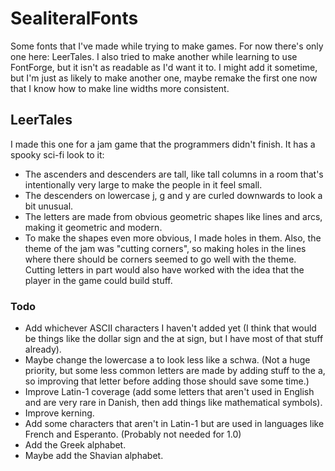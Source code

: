 # SealiteralFonts
Some fonts that I've made while trying to make games. For now there's only one here: LeerTales. I also tried to make another while learning to use FontForge, but it isn't as readable as I'd want it to. I might add it sometime, but I'm just as likely to make another one, maybe remake the first one now that I know how to make line widths more consistent.

## LeerTales
I made this one for a jam game that the programmers didn't finish. It has a spooky sci-fi look to it:
- The ascenders and descenders are tall, like tall columns in a room that's intentionally very large to make the people in it feel small.
- The descenders on lowercase j, g and y are curled downwards to look a bit unusual.
- The letters are made from obvious geometric shapes like lines and arcs, making it geometric and modern.
- To make the shapes even more obvious, I made holes in them. Also, the theme of the jam was "cutting corners", so making holes in the lines where there should be corners seemed to go well with the theme. Cutting letters in part would also have worked with the idea that the player in the game could build stuff.

### Todo
- Add whichever ASCII characters I haven't added yet (I think that would be things like the dollar sign and the at sign, but I have most of that stuff already).
- Maybe change the lowercase a to look less like a schwa. (Not a huge priority, but some less common letters are made by adding stuff to the a, so improving that letter before adding those should save some time.)
- Improve Latin-1 coverage (add some letters that aren't used in English and are very rare in Danish, then add things like mathematical symbols).
- Improve kerning.
- Add some characters that aren't in Latin-1 but are used in languages like French and Esperanto. (Probably not needed for 1.0)
- Add the Greek alphabet.
- Maybe add the Shavian alphabet.
